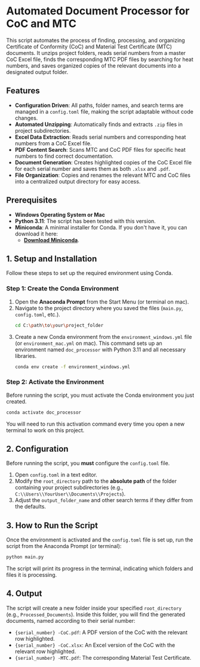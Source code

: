 # Automated Document Processor for CoC and MTC

This script automates the process of finding, processing, and organizing Certificate of Conformity (CoC) and Material Test Certificate (MTC) documents. It unzips project folders, reads serial numbers from a master CoC Excel file, finds the corresponding MTC PDF files by searching for heat numbers, and saves organized copies of the relevant documents into a designated output folder.

## Features

-   **Configuration Driven**: All paths, folder names, and search terms are managed in a `config.toml` file, making the script adaptable without code changes.
-   **Automated Unzipping**: Automatically finds and extracts `.zip` files in project subdirectories.
-   **Excel Data Extraction**: Reads serial numbers and corresponding heat numbers from a CoC Excel file.
-   **PDF Content Search**: Scans MTC and CoC PDF files for specific heat numbers to find correct documentation.
-   **Document Generation**: Creates highlighted copies of the CoC Excel file for each serial number and saves them as both `.xlsx` and `.pdf`.
-   **File Organization**: Copies and renames the relevant MTC and CoC files into a centralized output directory for easy access.

## Prerequisites

-   **Windows Operating System or Mac**
-   **Python 3.11**: The script has been tested with this version.
-   **Miniconda**: A minimal installer for Conda. If you don't have it, you can download it here:
    -   [**Download Miniconda**](https://docs.conda.io/en/latest/miniconda.html).

## 1. Setup and Installation

Follow these steps to set up the required environment using Conda.

### Step 1: Create the Conda Environment

1.  Open the **Anaconda Prompt** from the Start Menu (or terminal on mac).
2.  Navigate to the project directory where you saved the files (`main.py`, `config.toml`, etc.).
    ```bash
    cd C:\path\to\your\project_folder
    ```
3.  Create a new Conda environment from the `environment_windows.yml` file (or `environment_mac.yml` on mac). This command sets up an environment named `doc_processor` with Python 3.11 and all necessary libraries.
    ```bash
    conda env create -f environment_windows.yml
    ```
   

### Step 2: Activate the Environment

Before running the script, you must activate the Conda environment you just created.

```bash
conda activate doc_processor
```

You will need to run this activation command every time you open a new terminal to work on this project.

## 2. Configuration

Before running the script, you **must** configure the `config.toml` file.

1.  Open `config.toml` in a text editor.
2.  Modify the `root_directory` path to the **absolute path** of the folder containing your project subdirectories (e.g., `C:\\Users\\YourUser\\Documents\\Projects`).
3.  Adjust the `output_folder_name` and other search terms if they differ from the defaults.


## 3. How to Run the Script

Once the environment is activated and the `config.toml` file is set up, run the script from the Anaconda Prompt (or terminal):

```bash
python main.py
```

The script will print its progress in the terminal, indicating which folders and files it is processing.

## 4. Output

The script will create a new folder inside your specified `root_directory` (e.g., `Processed_Documents`). Inside this folder, you will find the generated documents, named according to their serial number:

-   `{serial_number} -CoC.pdf`: A PDF version of the CoC with the relevant row highlighted.
-   `{serial_number} -CoC.xlsx`: An Excel version of the CoC with the relevant row highlighted.
-   `{serial_number} -MTC.pdf`: The corresponding Material Test Certificate.

